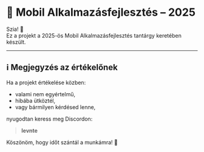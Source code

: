 # 📱 Mobil Alkalmazásfejlesztés – 2025

Szia! 👋  
Ez a projekt a 2025-ös Mobil Alkalmazásfejlesztés tantárgy keretében készült.

---

## ℹ️ Megjegyzés az értékelőnek

Ha a projekt értékelése közben:

- valami nem egyértelmű,
- hibába ütköztél,
- vagy bármilyen kérdésed lenne,

nyugodtan keress meg Discordon:

> **levnte**

Köszönöm, hogy időt szántál a munkámra! 🙏
